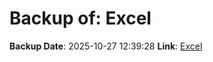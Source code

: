 # Backup of: Excel

**Backup Date**: 2025-10-27 12:39:28
**Link**: [Excel](https://przemienniki.net/export/przemienniki.xls)
